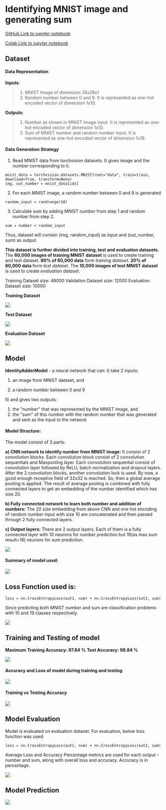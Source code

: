 # Identifying MNIST image and generating sum

[GitHub Link to jupyter notebook](https://github.com/garima-mahato/END2/blob/main/Session3-PyTorch/END2_Session3_PytorchAssignment.ipynb)

[Colab Link to jupyter notebook](https://githubtocolab.com/garima-mahato/END2/blob/main/Session3-PyTorch/END2_Session3_PytorchAssignment.ipynb)


## Dataset

#### Data Representation

**Inputs**:

> 1) MNIST Image of dimension 28x28x1
> 2) Random number between 0 and 9. It is represented as one-hot encoded vector of dimension 1x10.

**Outputs**:

> 1) Number as shown in MNIST Image input. It is represented as one-hot encoded vector of dimension 1x10.
> 2) Sum of MNIST number and random number input. It is represented as one-hot encoded vector of dimension 1x19.


#### Data Generation Strategy

1) Read MNIST data from torchvision datasets. It gives image and the number corresponding to it.

```
mnist_data = torchvision.datasets.MNIST(root="data", train=train, download=True, transform=None)
img, out_number = mnist_data[idx]
```

2) For each MNIST image, a random number between 0 and 9 is generated 

```
random_input = randrange(10)
```

3) Calculate sum by adding MNIST number from step 1 and random number from step 2.

```
sum = number + random_input
```

Thus, dataset will contain (img, random_input) as input and (out_number, sum) as output.

**This dataset is further divided into training, test and evaluation datasets.** The **60,000 images of training MNIST dataset** is used to create training and test dataset. **80% of 60,000 data** form *training dataset*. **20% of 60,000 data** form *test dataset*. The **10,000 images of test MNIST dataset** is used to create *evaluation dataset*.

Training Dataset size: 48000
Validation Dataset size: 12000
Evaluation Dataset size: 10000


**Training Dataset**

![](https://raw.githubusercontent.com/garima-mahato/END2/main/Session3-PyTorch/assets/train_data.PNG)


**Test Dataset**

![](https://raw.githubusercontent.com/garima-mahato/END2/main/Session3-PyTorch/assets/test_data.PNG)

**Evaluation Dataset**

![](https://raw.githubusercontent.com/garima-mahato/END2/main/Session3-PyTorch/assets/eval_data.PNG)

## Model

**IdentityAdderModel** - a neural network that can:
I) take 2 inputs:

  1) an image from MNIST dataset, and
  
  2) a random number between 0 and 9
  
II) and gives two outputs:

  1) the "number" that was represented by the MNIST image, and
  2) the "sum" of this number with the random number that was generated and sent as the input to the network


#### Model Structure:

The model consist of 3 parts:

**a) CNN network to identify number from MNIST image:** It consist of 2 convolution blocks. Each convolution block consist of 2 convolution sequentials and Maxpooling layer. Each convolution sequential consist of convolution layer followed by ReLU, batch normalization and dropout layers. After the 2 convolution blocks, another convolution lock is used. By now, a good enough receptive field of 32x32 is reached. So, then a global average pooling is applied. The result of average pooling is combined with fully connected layers to get an embedding of the number identified which has size 20.

**b) Fully connected network to learn both number and addition of numbers:** The 20 size embedding from above CNN and one hot encoding of random number input with size 10 are concatenated and then passed through 2 fully connected layers.

**c) Output layers:** There are 2 output layers. Each of them is a fully connected layer with 10 neurons for number prediction but 19(as max sum result=18) neurons for sum prediction.



![](https://raw.githubusercontent.com/garima-mahato/END2/main/Session3-PyTorch/assets/onnx_identity_adder_model.onnx.png)

#### Summary of model used:

![](https://raw.githubusercontent.com/garima-mahato/END2/main/Session3-PyTorch/assets/model_summary.png)

## Loss Function used is:

```
loss = nn.CrossEntropyLoss(out1, num) + nn.CrossEntropyLoss(out2, sum)
```

Since predicting both MNIST number and sum are classification problems with 10 and 19 classes respectively.

![](https://raw.githubusercontent.com/garima-mahato/END2/main/Session3-PyTorch/assets/loss_fn.jpeg)


## Training and Testing of model

**Maximum Training Accuracy: 97.84 %**
**Test Accuracy: 98.84 %**

![](https://raw.githubusercontent.com/garima-mahato/END2/main/Session3-PyTorch/assets/lr_training_log.PNG)

#### Accuracy and Loss of model during training and testing

![](https://raw.githubusercontent.com/garima-mahato/END2/main/Session3-PyTorch/assets/lr_train_test_acc_loss.PNG)


#### Training vs Testing Accuracy

![](https://raw.githubusercontent.com/garima-mahato/END2/main/Session3-PyTorch/assets/lr_train_test_acc_graph.PNG)



## Model Evaluation

Model is evaluated on evaluation dataset. For evaluation, below loss function was used:

```
loss = nn.CrossEntropyLoss(out1, num) + nn.CrossEntropyLoss(out2, sum)
```

Average Loss and Accuracy Percentage metrics are used for each output - number and sum, along with overall loss and accuracy. Accuracy is in percentage.

![](https://raw.githubusercontent.com/garima-mahato/END2/main/Session3-PyTorch/assets/lr_model_eval.PNG)

## Model Prediction

![](https://raw.githubusercontent.com/garima-mahato/END2/main/Session3-PyTorch/assets/lr_model_pred.PNG)
